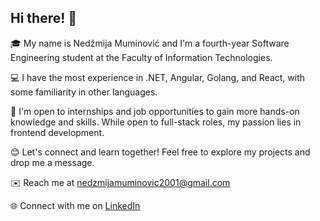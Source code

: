 ## Hi there! 👋

🎓 My name is Nedžmija Muminović and I'm a fourth-year Software Engineering student at the Faculty of Information Technologies.

💻 I have the most experience in .NET, Angular, Golang, and React, with some familiarity in other languages.

💼 I'm open to internships and job opportunities to gain more hands-on knowledge and skills. While open to full-stack roles, my passion lies in frontend development.

😊 Let's connect and learn together! Feel free to explore my projects and drop me a message.

✉️ Reach me at [nedzmijamuminovic2001@gmail.com](mailto:nedzmijamuminovic2001@gmail.com)

🌐 Connect with me on [LinkedIn](https://www.linkedin.com/in/nedzmijamuminovic/)
